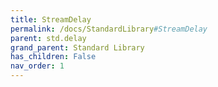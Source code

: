 ```yaml
---
title: StreamDelay
permalink: /docs/StandardLibrary#StreamDelay
parent: std.delay
grand_parent: Standard Library
has_children: False
nav_order: 1
---
```

